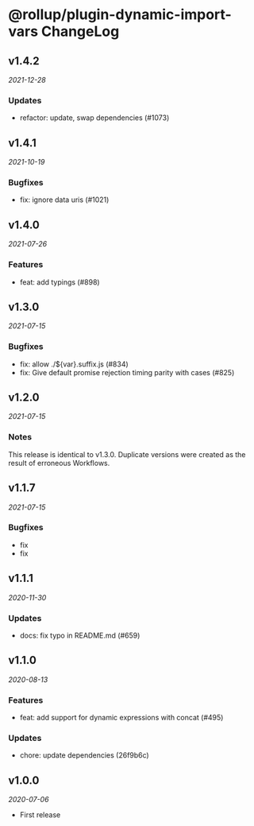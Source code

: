 # @rollup/plugin-dynamic-import-vars ChangeLog

## v1.4.2

_2021-12-28_

### Updates

- refactor: update, swap dependencies (#1073)

## v1.4.1

_2021-10-19_

### Bugfixes

- fix: ignore data uris (#1021)

## v1.4.0

_2021-07-26_

### Features

- feat: add typings (#898)

## v1.3.0

_2021-07-15_

### Bugfixes

- fix: allow ./${var}.suffix.js (#834)
- fix: Give default promise rejection timing parity with cases (#825)

## v1.2.0

_2021-07-15_

### Notes

This release is identical to v1.3.0. Duplicate versions were created as the result of erroneous Workflows.

## v1.1.7

_2021-07-15_

### Bugfixes

- fix
- fix

## v1.1.1

_2020-11-30_

### Updates

- docs: fix typo in README.md (#659)

## v1.1.0

_2020-08-13_

### Features

- feat: add support for dynamic expressions with concat (#495)

### Updates

- chore: update dependencies (26f9b6c)

## v1.0.0

_2020-07-06_

- First release
